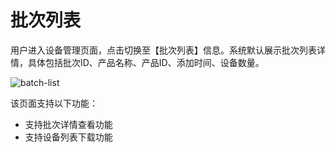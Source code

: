 # **批次列表**  

用户进入设备管理页面，点击切换至【批次列表】信息。系统默认展示批次列表详情，具体包括批次ID、产品名称、产品ID、添加时间、设备数量。

![batch-list](/images/device-management/device-batch-list/batch-list.png)

该页面支持以下功能：

- 支持批次详情查看功能  
- 支持设备列表下载功能  


